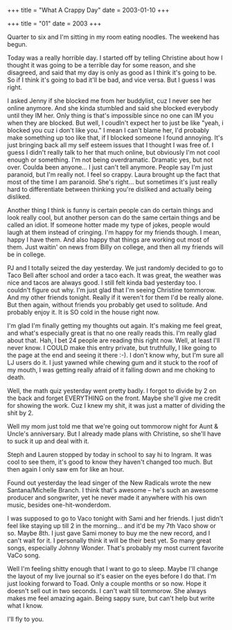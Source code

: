 +++
title = "What A Crappy Day"
date = 2003-01-10
+++

+++
title = "01"
date = 2003
+++

Quarter to six and I'm sitting in my room eating noodles. The weekend has begun.

Today was a really horrible day. I started off by telling Christine about how I thought it was going to be a terrible day for some reason, and she disagreed, and said that my day is only as good as I think it's going to be. So if I think it's going to bad it'll be bad, and vice versa. But I guess I was right.

I asked Jenny if she blocked me from her buddylist, cuz I never see her online anymore. And she kinda stumbled and said she blocked everybody until they IM her. Only thing is that's impossible since no one can IM you when they are blocked. But well, I coudln't expect her to just be like "yeah, i blocked you cuz i don't like you." I mean I can't blame her, I'd probably make something up too like that, if I blocked someone I found annoying. It's just bringing back all my self esteem issues that I thought I was free of. I guess I didn't really talk to her that much online, but obviously I'm not cool enough or something. I'm not being overdramatic. Dramatic yes, but not over. Coulda been anyone&#8230; I just can't tell anymore. People say I'm just paranoid, but I'm really not. I feel so crappy. Laura brought up the fact that most of the time I am paranoid. She's right&#8230; but sometimes it's just really hard to differentiate between thinking you're disliked and actually being disliked.

Another thing I think is funny is certain people can do certain things and look really cool, but another person can do the same certain things and be called an idiot. If someone hotter made my type of jokes, people would laugh at them instead of cringing. I'm happy for my friends though. I mean, happy I have them. And also happy that things are working out most of them. Just waitin' on news from Billy on college, and then all my friends will be in college.

PJ and I totally seized the day yesterday. We just randomly decided to go to Taco Bell after school and order a taco each. It was great, the weather was nice and tacos are always good. I still felt kinda bad yesterday too. I couldn't figure out why. I'm just glad that I'm seeing Christine tommorow. And my other friends tonight. Really if it weren't for them I'd be really alone. But then again, without friends you probably get used to solitude. And probably enjoy it. It is SO cold in the house right now.

I'm glad I'm finally getting my thoughts out again. It's making me feel great, and what's especially great is that no one really reads this. I'm really glad about that. Hah, I bet 24 people are reading this right now. Well, at least I'll never know. I COULD make this entry private, but truthfully, I like going to the page at the end and seeing it there :-). I don't know why, but I'm sure all LJ users do it. I just yawned while chewing gum and it stuck to the roof of my mouth, I was getting really afraid of it falling down and me choking to death.

Well, the math quiz yesterday went pretty badly. I forgot to divide by 2 on the back and forget EVERYTHING on the front. Maybe she'll give me credit for showing the work. Cuz I knew my shit, it was just a matter of dividing the shit by 2.

Well my mom just told me that we're going out tommorow night for Aunt & Uncle's anniversary. But I already made plans with Christine, so she'll have to suck it up and deal with it.

Steph and Lauren stopped by today in school to say hi to Ingram. It was cool to see them, it's good to know they haven't changed too much. But then again I only saw em for like an hour.

Found out yesterday the lead singer of the New Radicals wrote the new Santana/Michelle Branch. I think that's awesome &#8211; he's such an awesome producer and songwriter, yet he never made it anywhere with his own music, besides one-hit-wonderdom.

I was supposed to go to Vaco tonight with Sami and her friends. I just didn't feel like staying up till 2 in the morning&#8230; and it'd be my 7th Vaco show or so. Maybe 8th. I just gave Sami money to buy me the new record, and I can't wait for it. I personally think it will be their best yet. So many great songs, especially Johnny Wonder. That's probably my most current favorite VaCo song.

Well I'm feeling shitty enough that I want to go to sleep. Maybe I'll change the layout of my live journal so it's easier on the eyes before I do that. I'm just looking forward to Toad. Only a couple months or so now. Hope it doesn't sell out in two seconds. I can't wait till tommorow. She always makes me feel amazing again. Being sappy sure, but can't help but write what I know.

I'll fly to you.